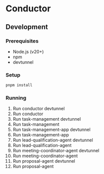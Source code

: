 # Conductor

## Development

### Prerequisites

- Node.js (v20+)
- npm
- devtunnel

### Setup

```bash
pnpm install
```

### Running

1. Run conductor devtunnel
2. Run conductor
3. Run task-management devtunnel
4. Run task-management
5. Run task-management-app devtunnel
6. Run task-management-app
7. Run lead-qualification-agent devtunnel
8. Run lead-qualification-agent
9. Run meeting-coordinator-agent devtunnel
10. Run meeting-coordinator-agent
11. Run proposal-agent devtunnel
12. Run proposal-agent
